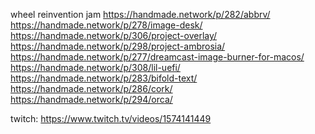 wheel reinvention jam
https://handmade.network/p/282/abbrv/
https://handmade.network/p/278/image-desk/
https://handmade.network/p/306/project-overlay/
https://handmade.network/p/298/project-ambrosia/
https://handmade.network/p/277/dreamcast-image-burner-for-macos/
https://handmade.network/p/308/lil-uefi/
https://handmade.network/p/283/bifold-text/
https://handmade.network/p/286/cork/
https://handmade.network/p/294/orca/

twitch:
https://www.twitch.tv/videos/1574141449
